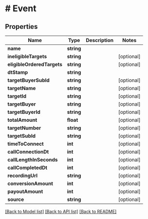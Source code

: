 # # Event

## Properties

Name | Type | Description | Notes
------------ | ------------- | ------------- | -------------
**name** | **string** |  |
**ineligibleTargets** | **string** |  | [optional]
**eligibleOrderedTargets** | **string** |  | [optional]
**dtStamp** | **string** |  |
**targetBuyerSubId** | **string** |  | [optional]
**targetName** | **string** |  | [optional]
**targetId** | **string** |  | [optional]
**targetBuyer** | **string** |  | [optional]
**targetBuyerId** | **string** |  | [optional]
**totalAmount** | **float** |  | [optional]
**targetNumber** | **string** |  | [optional]
**targetSubId** | **string** |  | [optional]
**timeToConnect** | **int** |  | [optional]
**callConnectionDt** | **int** |  | [optional]
**callLengthInSeconds** | **int** |  | [optional]
**callCompletedDt** | **int** |  | [optional]
**recordingUrl** | **string** |  | [optional]
**conversionAmount** | **int** |  | [optional]
**payoutAmount** | **int** |  | [optional]
**source** | **string** |  | [optional]

[[Back to Model list]](../../README.md#models) [[Back to API list]](../../README.md#endpoints) [[Back to README]](../../README.md)
